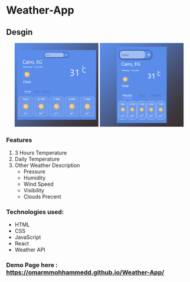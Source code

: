 # Weather-App


## Desgin
<p align="center">
<img src="./src/assest/Design.png" width="45%"/>
<img src="./src/assest/Design-mop.png"width="45%"/>
<p/>

### Features

1. 3 Hours Temperature 
2. Daily Temperature
3. Other Weather Description
   * Pressure
   * Humidity
   * Wind Speed
   * Visibility
   * Clouds Precent

### Technologies used:
* HTML
* CSS
* JavaScript
* React
* Weather API

### Demo Page here : https://omarmmohhammedd.github.io/Weather-App/
